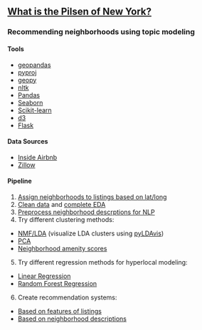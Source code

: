 ## [What is the Pilsen of New York?](https://github.com/emw1687/metis_projects/blob/master/05_kojak/presentation.pdf)
### Recommending neighborhoods using topic modeling

#### Tools
* [geopandas](http://geopandas.org/)
* [pyproj](https://pypi.python.org/pypi/pyproj?)
* [geopy](https://github.com/geopy/geopy)
* [nltk](http://www.nltk.org/)
* [Pandas](http://pandas.pydata.org/)
* [Seaborn](http://seaborn.pydata.org/index.html)
* [Scikit-learn](http://scikit-learn.org/stable/)
* [d3](https://d3js.org/)
* [Flask](http://flask.pocoo.org/)

#### Data Sources
* [Inside Airbnb](http://insideairbnb.com/get-the-data.html)
* [Zillow](https://www.zillow.com/howto/api/neighborhood-boundaries.htm)

#### Pipeline
1. [Assign neighborhoods to listings based on lat/long](https://github.com/emw1687/metis_projects/blob/master/05_kojak/notebooks/01_assign_neighborhoods.ipynb)
2. [Clean data](https://github.com/emw1687/metis_projects/blob/master/05_kojak/notebooks/02_cleaning.ipynb) and [complete EDA](https://github.com/emw1687/metis_projects/blob/master/05_kojak/notebooks/03_eda.ipynb)
3. [Preprocess neighborhood descrptions for NLP](https://github.com/emw1687/metis_projects/blob/master/05_kojak/notebooks/04_nlp_preprocessing.ipynb)
4. Try different clustering methods:
  * [NMF/LDA](https://github.com/emw1687/metis_projects/blob/master/05_kojak/notebooks/05a_nmf_lda.ipynb) (visualize LDA clusters using [pyLDAvis](https://github.com/emw1687/metis_projects/blob/master/05_kojak/notebooks/06_pyldavis.ipynb))
  * [PCA](https://github.com/emw1687/metis_projects/blob/master/05_kojak/notebooks/05b_pca_clustering.ipynb)
  * [Neighborhood amenity scores](https://github.com/emw1687/metis_projects/blob/master/05_kojak/notebooks/05c_scores.ipynb)
5. Try different regression methods for hyperlocal modeling:
  * [Linear Regression](https://github.com/emw1687/metis_projects/blob/master/05_kojak/notebooks/07a_linear_regression.ipynb)
  * [Random Forest Regression](https://github.com/emw1687/metis_projects/blob/master/05_kojak/notebooks/07b_random_forest_regression.ipynb)
6. Create recommendation systems:
  * [Based on features of listings](https://github.com/emw1687/metis_projects/blob/master/05_kojak/notebooks/08a_rec_system_features.ipynb)
  * [Based on neighborhood descriptions](https://github.com/emw1687/metis_projects/blob/master/05_kojak/notebooks/08b_rec_system_nlp.ipynb)
